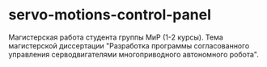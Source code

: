 # servo-motions-control-panel
Магистерская работа студента группы МиР (1-2 курсы).  Тема магистерской диссертации "Разработка программы согласованного управления серводвигателями многоприводного автономного робота".
